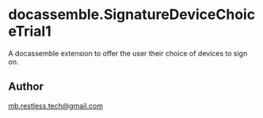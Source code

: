 # docassemble.SignatureDeviceChoiceTrial1

A docassemble extension to offer the user their choice of devices to sign on.

## Author

mb.restless.tech@gmail.com

